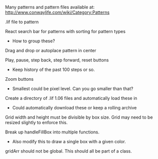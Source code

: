 Many patterns and pattern files available at:
http://www.conwaylife.com/wiki/Category:Patterns

.lif file to pattern

React search bar for patterns with sorting for pattern types
  * How to group these?

Drag and drop or autoplace pattern in center

Play, pause, step back, step forward, reset buttons
  * Keep history of the past 100 steps or so.

Zoom buttons
  * Smallest could be pixel level. Can you go smaller than that?

Create a directory of .lif 1.06 files and automatically load these in
  * Could automatically download these or keep a rolling archive
  
Grid width and height must be divisible by box size.  Grid may need to be resized slightly to enforce this.

Break up handleFillBox into multiple functions.
* Also modify this to draw a single box with a given color.

gridArr should not be global.  This should all be part of a class.